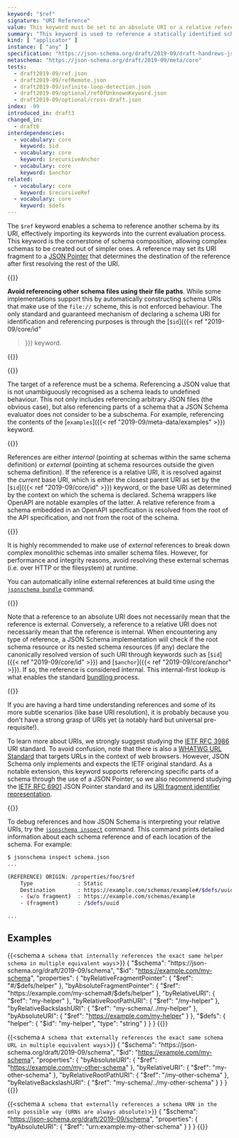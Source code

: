 ```yaml
---
keyword: "$ref"
signature: "URI Reference"
value: This keyword must be set to an absolute URI or a relative reference as defined by [RFC 3986](https://www.rfc-editor.org/info/rfc3986), where its fragment (if any) can consist of a JSON Pointer as defined by [RFC 6901](https://datatracker.ietf.org/doc/html/rfc6901)
summary: "This keyword is used to reference a statically identified schema."
kind: [ "applicator" ]
instance: [ "any" ]
specification: "https://json-schema.org/draft/2019-09/draft-handrews-json-schema-02#rfc.section.8.2.4.1"
metaschema: "https://json-schema.org/draft/2019-09/meta/core"
tests:
  - draft2019-09/ref.json
  - draft2019-09/refRemote.json
  - draft2019-09/infinite-loop-detection.json
  - draft2019-09/optional/refOfUnknownKeyword.json
  - draft2019-09/optional/cross-draft.json
index: -99
introduced_in: draft3
changed_in:
  - draft6
interdependencies:
  - vocabulary: core
    keyword: $id
  - vocabulary: core
    keyword: $recursiveAnchor
  - vocabulary: core
    keyword: $anchor
related:
  - vocabulary: core
    keyword: $recursiveRef
  - vocabulary: core
    keyword: $defs
---
```


The `$ref` keyword enables a schema to reference another schema by its URI,
effectively importing its keywords into the current evaluation process. This
keyword is the cornerstone of schema composition, allowing complex schemas to
be created out of simpler ones. A reference may set its URI fragment to a
[JSON Pointer](https://www.rfc-editor.org/rfc/rfc6901) that determines the
destination of the reference after first resolving the rest of the URI.

{{<common-pitfall>}}

**Avoid referencing other schema files using their file paths**. While some
implementations support this by automatically constructing schema URIs that
make use of the `file://` scheme, this is not enforced behaviour. The only
standard and guaranteed mechanism of declaring a schema URI for identification
and referencing purposes is through the [`$id`]({{< ref "2019-09/core/id"
>}}) keyword.

{{</common-pitfall>}}

{{<common-pitfall>}}

The target of a reference must be a schema. Referencing a JSON value that is
not unambiguously recognised as a schema leads to undefined behaviour.  This
not only includes referencing arbitrary JSON files (the obvious case), but
also referencing parts of a schema that a JSON Schema evaluator does not
consider to be a subschema.  For example, referencing the contents of the
[`examples`]({{< ref "2019-09/meta-data/examples" >}}) keyword.

{{</common-pitfall>}}

References are either _internal_ (pointing at schemas within the same schema
definition) or _external_ (pointing at schema resources outside the given
schema definition). If the reference is a relative URI, it is resolved
against the _current_ base URI, which is either the closest parent URI as set
by the [`$id`]({{< ref "2019-09/core/id" >}}) keyword, or the base URI as
determined by the context on which the schema is declared. Schema wrappers
like OpenAPI are notable examples of the latter. A relative reference from a
schema embedded in an OpenAPI specification is resolved from the root of the
API specification, and not from the root of the schema.

{{<best-practice>}}

It is highly recommended to make use of _external_ references to break down
complex monolithic schemas into smaller schema files. However, for performance
and integrity reasons, avoid resolving these external schemas (i.e. over HTTP
or the filesystem) at runtime.

You can automatically inline external references at build time using the
[`jsonschema
bundle`](https://github.com/sourcemeta/jsonschema/blob/main/docs/bundle.markdown)
command.

{{</best-practice>}}

Note that a reference to an absolute URI does not necessarily mean that the
reference is external. Conversely, a reference to a relative URI does not
necessarily mean that the reference is internal. When encountering any type
of reference, a JSON Schema implementation will check if the root schema
resource or its nested schema resources (if any) declare the canonically
resolved version of such URI through keywords such as [`$id`]({{< ref
"2019-09/core/id" >}}) and [`$anchor`]({{< ref "2019-09/core/anchor" >}}).
If so, the reference is considered internal. This internal-first lookup is
what enables the standard [bundling
](https://json-schema.org/blog/posts/bundling-json-schema-compound-documents)
process.

{{<learning-more>}}

If you are having a hard time understanding references and some of its more
subtle scenarios (like base URI resolution), it is probably because you don't
have a strong grasp of URIs yet (a notably hard but universal
pre-requisite!).

To learn more about URIs, we strongly suggest studying the [IETF RFC
3986](https://www.rfc-editor.org/info/rfc3986) URI standard. To avoid
confusion, note that there is also a [WHATWG URL
Standard](https://url.spec.whatwg.org) that targets URLs in the context of
web browsers. However, JSON Schema only implements and expects the IETF
original standard. As a notable extension, this keyword supports referencing
specific parts of a schema through the use of a JSON Pointer, so we also
recommend studying the [IETF RFC 6901](https://www.rfc-editor.org/info/rfc6901)
JSON Pointer standard and its [URI fragment identifier
representation](https://www.rfc-editor.org/rfc/rfc6901#section-6).

{{</learning-more>}}

To debug references and how JSON Schema is interpreting your relative URIs,
try the [`jsonschema
inspect`](https://github.com/sourcemeta/jsonschema/blob/main/docs/inspect.markdown)
command. This command prints detailed information about each schema reference
and of each location of the schema. For example:

```sh
$ jsonschema inspect schema.json
...

(REFERENCE) ORIGIN: /properties/foo/$ref
    Type              : Static
    Destination       : https://example.com/schemas/example#/$defs/uuid
    - (w/o fragment)  : https://example.com/schemas/example
    - (fragment)      : /$defs/uuid

...
```

## Examples

{{<schema `A schema that internally references the exact same helper schema in multiple equivalent ways`>}}
{
  "$schema": "https://json-schema.org/draft/2019-09/schema",
  "$id": "https://example.com/my-schema",
  "properties": {
    "byRelativeFragmentPointer": {
      "$ref": "#/$defs/helper"
    },
    "byAbsoluteFragmentPointer": {
      "$ref": "https://example.com/my-schema#/$defs/helper"
    },
    "byRelativeURI": {
      "$ref": "my-helper"
    },
    "byRelativeRootPathURI": {
      "$ref": "/my-helper"
    },
    "byRelativeBackslashURI": {
      "$ref": "my-schema/../my-helper"
    },
    "byAbsoluteURI": {
      "$ref": "https://example.com/my-helper"
    }
  },
  "$defs": {
    "helper": {
      "$id": "my-helper",
      "type": "string"
    }
  }
}
{{</schema>}}

{{<schema `A schema that externally references the exact same schema URL in multiple equivalent ways`>}}
{
  "$schema": "https://json-schema.org/draft/2019-09/schema",
  "$id": "https://example.com/my-schema",
  "properties": {
    "byAbsoluteURI": {
      "$ref": "https://example.com/my-other-schema"
    },
    "byRelativeURI": {
      "$ref": "my-other-schema"
    },
    "byRelativeRootPathURI": {
      "$ref": "/my-other-schema"
    },
    "byRelativeBackslashURI": {
      "$ref": "my-schema/../my-other-schema"
    }
  }
}
{{</schema>}}

{{<schema `A schema that externally references a schema URN in the only possible way (URNs are always absolute)`>}}
{
  "$schema": "https://json-schema.org/draft/2019-09/schema",
  "properties": {
    "byAbsoluteURI": {
      "$ref": "urn:example:my-other-schema"
    }
  }
}
{{</schema>}}
